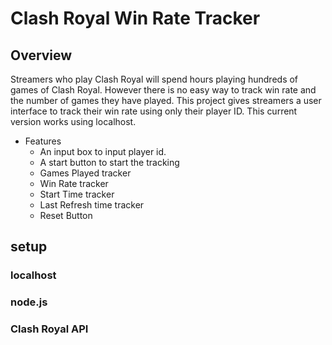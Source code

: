 # Clash Royal Win Rate Tracker

## Overview

Streamers who play Clash Royal will spend hours playing hundreds of games of Clash Royal. However there is no easy way to track win rate 
and the number of games they have played. This project gives streamers a user interface to track their win rate using only their player ID.
This current version works using localhost.

* Features
  * An input box to input player id.
  * A start button to start the tracking
  * Games Played tracker
  * Win Rate tracker
  * Start Time tracker
  * Last Refresh time tracker
  * Reset Button

## setup

### localhost
### node.js
### Clash Royal API
